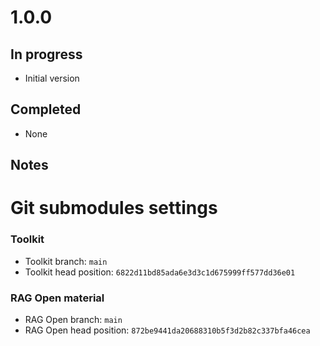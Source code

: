 # 1.0.0

## In progress

- Initial version

## Completed

- None

## Notes

# Git submodules settings

### Toolkit

- Toolkit branch: `main`
- Toolkit head position: `6822d11bd85ada6e3d3c1d675999ff577dd36e01`

### RAG Open material

- RAG Open branch: `main`
- RAG Open head position: `872be9441da20688310b5f3d2b82c337bfa46cea` 
